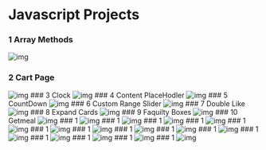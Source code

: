 # Javascript Projects
### 1 Array Methods
<img src="https://imguploader.net/if/JvhmV56bMUpI.png" alt="img" /></br>
### 2 Cart Page
<img src="https://imguploader.net/if/sSVwel8L9s2E.png" alt="img" />
### 3 Clock
<img src="https://imguploader.net/if/0KcS8AtUgWZO.png" alt="img" />
### 4 Content PlaceHodler
<img src="https://imguploader.net/if/7a4KSpX1UfM3.png" alt="img" />
### 5 CountDown
<img src="https://imguploader.net/if/i25tRSpY7uFh.png" alt="img" />
### 6 Custom Range Slider
<img src="https://imguploader.net/if/dkyZ1IWArybZ.png" alt="img" />
### 7 Double Like
<img src="https://imguploader.net/if/PEveItqlrAea.png" alt="img" />
### 8 Expand Cards
<img src="https://imguploader.net/if/eVTyfw5dGXWO.png" alt="img" />
### 9 Faquilty Boxes
<img src="https://imguploader.net/if/3zE8dAbdre1y.png" alt="img" />
### 10 Getmeal
<img src="" alt="img" />
### 1
<img src="" alt="img" />
### 1
<img src="" alt="img" />
### 1
<img src="" alt="img" />
### 1
<img src="" alt="img" />
### 1
<img src="" alt="img" />
### 1
<img src="" alt="img" />
### 1
<img src="" alt="img" />
### 1
<img src="" alt="img" />
### 1
<img src="" alt="img" />
### 1
<img src="" alt="img" />
### 1
<img src="" alt="img" />
### 1
<img src="" alt="img" />
### 1
<img src="" alt="img" />
### 1
<img src="" alt="img" />
### 1
<img src="" alt="img" />
